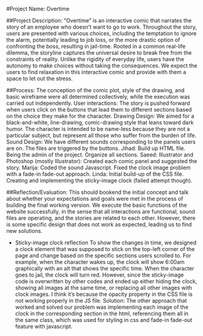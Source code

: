 #Project Name: Overtime

##Project Description: 
“Overtime” is an interactive comic that narrates the story of an employee who doesn’t want to go to work. Throughout the story, users are presented with various choices, including the temptation to ignore the alarm, potentially leading to job loss, or the more drastic option of confronting the boss, resulting in jail-time. Rooted in a common real-life dilemma, the storyline captures the universal desire to break free from the constraints of reality. Unlike the rigidity of everyday life, users have the autonomy to make choices without taking the consequences. 
We expect the users to find relaxation in this interactive comic and provide with them a space to let out the stress. 

##Process: 
The conception of the comic plot, style of the drawing, and basic wireframe were all determined collectively, while the execution was carried out independently.
User interactions: The story is pushed forward when users click on the buttons that lead them to different sections based on the choice they make for the character.
Drawing Design: We aimed for a black-and-white, line-drawing, comic-drawing style that leans toward dark humor. The character is intended to be name-less because they are not a particular subject, but represent all those who suffer from the burden of life. 
Sound Design: We have different sounds corresponding to the panels users are on. The files are triggered by the buttons.
Jihad: Build up HTML file. Being the admin of the project. Organize all sections.
Saeed: Illustrator and Photoshop (mostly Illustrator): Created each comic panel and suggested the story.
Marija: Coded the sound Javascript. Fixed the clock image problem with a fade-in fade-out approach.
Linda: Initial build-up of the CSS file. Creating and implementing the sticky-image clock (failed attempt though).

##Reflection/Evaluation: 
This should bookend the initial concept and talk about whether your expectations and goals were met in the process of building the final working version.
We execute the basic functions of the website successfully, in the sense that all interactions are functional, sound files are operating, and the stories are related to each other. However, there is some specific design that does not work as expected, leading us to find new solutions. 

  - Sticky-image clock reflection
  To show the changes in time, we designed a clock element that was supposed to stick on the top-left corner of the page and change based on the specific sections users scrolled to. For example, when the character wakes up, the clock will show 6:00am graphically with an alt that shows the specific time. When the character goes to jail, the clock will turn red. However, since the sticky-image code is overwritten by other codes and ended up either hiding the clock, showing all images at the same time, or replacing all other images with clock images. I think it’s because the opacity property in the CSS file is not working properly in the JS file.
  Solution: The other approach that worked and solved our problem was implementing each image of the clock in the corresponding section in the html, referencing them all in the same class, which was used for styling in css and fade-in fade-out feature with javascript.

